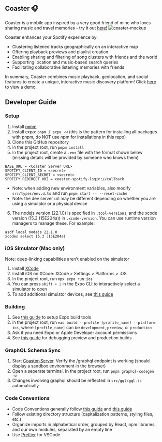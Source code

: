 ## Coaster 🎧
Coaster is a mobile app inspired by a very good friend of mine who loves sharing music and travel memories - try it out [here!](https://docs.google.com/document/d/1_VbUTdMC4SZ2JUfEl9FTwajJKHST0oeqn6WOBA_RksU/edit?usp=sharing)
![coaster-mockup](https://github.com/user-attachments/assets/471bbbc9-78aa-47e4-973e-a36545c8a37c)

Coaster enhances your Spotify experience by:

- Clustering listened tracks geographically on an interactive map
- Offering playback previews and playlist creation
- Enabling sharing and filtering of song clusters with friends and the world
- Supporting location and music-based search queries
- Facilitating collaborative listening memories with friends
  
In summary, Coaster combines music playback, geolocation, and social features to create a unique, interactive music discovery platform! Click [here](https://drive.google.com/file/d/1kST7KaNh2zrtrXZanQ8jGdlfh0kDm5TU/view?usp=sharing) to view a demo.

## Developer Guide
### Setup
1. Install [pnpm](https://pnpm.io/installation)
2. Install expo: `pnpm i expo -w` (this is the pattern for installing all packages with pnpm, do NOT use npm for installations in this repo)
3. Clone this GitHub repository
4. In the project root, run `pnpm install`
5. In the project root, create a `.env` file with the format shown below (missing details will be provided by someone who knows them)
```
BASE_URL = <Coaster Server URL>
SPOTIFY_CLIENT_ID = <secret>
SPOTIFY_CLIENT_SECRET = <secret>
SPOTIFY_REDIRECT_URI = coaster-spotify-login://callback
```
- Note: when adding new environment variables, also modify `src/types/env.d.ts` and run `pnpm start -- --reset-cache`
- Note: the dev server url may be different depending on whether you are using a simulator or a physical device
6. The nodejs version (22.1.0) is specified in `.tool-versions`, and the xcode version (15.3 (15E204a)) in `.xcode-version`. You can use runtime version managers to manage these. For example: 
```
asdf local nodejs 22.1.0
xcodes select 15.3 (15E204a)
```

### iOS Simulator (Mac only)
Note: deep-linking capabilities aren't enabled on the simulator
1. Install [XCode](https://developer.apple.com/xcode/)
2. Install iOS on XCode: XCode > Settings > Platforms > iOS
3. In the project root, run `npx expo run:ios`
4. You can press `shift + i` in the Expo CLI to interactively select a simulator to open
5. To add additional simulator devices, see [this guide](https://developer.apple.com/documentation/safari-developer-tools/adding-additional-simulators)

### Building
1. See [this guide](https://docs.expo.dev/build/setup/) to setup Expo build tools
2. In the project root, run `eas build --profile [profile_name] --platform ios`, where `[profile_name]` can be `development`, `preview`, or `production`
3. Ask if you need Expo or Apple Developer account permissions
4. See [this guide](https://docs.expo.dev/debugging/runtime-issues/#production-errors) for debugging preview and production builds

### GraphQL Schema Sync
1. Start [Coaster-Server](https://github.com/jason-shang/Coaster-Server). Verify the /graphql endpoint is working (should display a sandbox environment in the browser)
2. Open a seperate terminal. In the project root, run `pnpm graphql-codegen -w`
4. Changes involving graphql should be reflected in `src/gql/gql.ts` automatically

### Code Conventions
- Code Conventions generally follow [this guide](https://medium.com/@mahesh.nagpure.mailbox/react-native-coding-standard-structure-ab5c5f9e6784) and [this guide](https://gilshaan.medium.com/react-native-coding-standards-and-best-practices-5b4b5c9f4076)
- Follow existing directory structure (capitalization patterns, styling files, etc.)
- Organize imports in alphabetical order, grouped by React, npm libraries, and our own modules, separated by an empty line
- Use [Prettier](https://marketplace.visualstudio.com/items?itemName=esbenp.prettier-vscode) for VSCode
